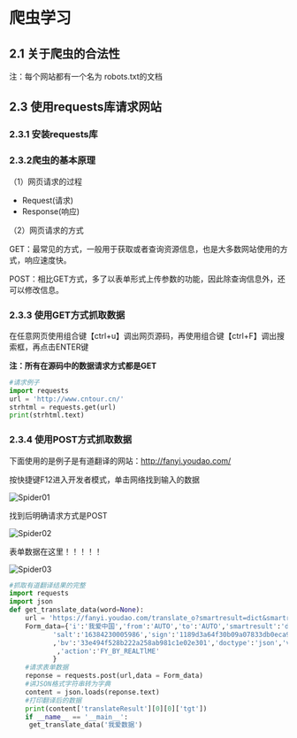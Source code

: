 # 爬虫学习

## 2.1 关于爬虫的合法性

注：每个网站都有一个名为 robots.txt的文档

## 2.3 使用requests库请求网站

### 2.3.1 安装requests库

### 2.3.2爬虫的基本原理

（1）网页请求的过程

- Request(请求)
- Response(响应)

（2）网页请求的方式

GET：最常见的方式，一般用于获取或者查询资源信息，也是大多数网站使用的方式，响应速度快。

POST：相比GET方式，多了以表单形式上传参数的功能，因此除查询信息外，还可以修改信息。

### 2.3.3 使用GET方式抓取数据

在任意网页使用组合键【ctrl+u】调出网页源码，再使用组合键【ctrl+F】调出搜索框，再点击ENTER键

**注：所有在源码中的数据请求方式都是GET**

```python
#请求例子
import requests
url = 'http://www.cntour.cn/'
strhtml = requests.get(url)
print(strhtml.text)
```

### 2.3.4 使用POST方式抓取数据

下面使用的是例子是有道翻译的网站：http://fanyi.youdao.com/

按快捷键F12进入开发者模式，单击网络找到输入的数据

![Spider01](D:\Typora笔记文件\Spider_study\爬虫01图片\Spider01.png)

找到后明确请求方式是POST

![Spider02](D:\Typora笔记文件\Spider_study\爬虫01图片\Spider02.png)

表单数据在这里！！！！！

![Spider03](D:\Typora笔记文件\Spider_study\爬虫01图片\Spider03.png)

```python
#抓取有道翻译结果的完整
import requests
import json
def get_translate_data(word=None):
    url = 'https://fanyi.youdao.com/translate_o?smartresult=dict&smartresult=rule'
    Form_data={'i':'我爱中国','from':'AUTO','to':'AUTO','smartresult':'dict','client':'fanyideskweb',
           'salt':'16384230005986','sign':'1189d3a64f30b09a07833db0eca9751c','its':'1638423000598'
           ,'bv':'33e494f528b222a258ab981c1e02e301','doctype':'json','version':'2.1','keyfrom':'fanyi.web'
            ,'action':'FY_BY_REALTlME'
           }
    #请求表单数据
    reponse = requests.post(url,data = Form_data)
    #讲JSON格式字符串转为字典
    content = json.loads(reponse.text)
    #打印翻译后的数据
    print(content['translateResult'][0][0]['tgt'])
    if __name__ == '__main__':
     get_translate_data('我爱数据')
```

